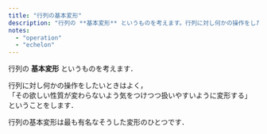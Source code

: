 ```yaml
---
title: "行列の基本変形"
description: "行列の **基本変形** というものを考えます。行列に対し何かの操作をしたいときはよく「その欲しい性質が変わらないよう気をつけつつ扱いやすいように変形する」ということをします。行列の基本変形は最も有名なそうした変形のひとつです。"
notes:
  - "operation"
  - "echelon"
---
```


行列の **基本変形** というものを考えます．

行列に対し何かの操作をしたいときはよく，  
「その欲しい性質が変わらないよう気をつけつつ扱いやすいように変形する」  
ということをします．

行列の基本変形は最も有名なそうした変形のひとつです．
